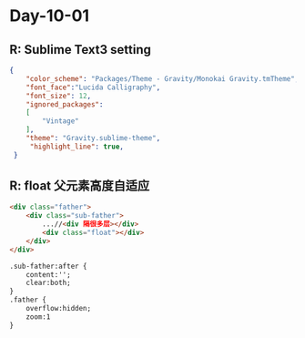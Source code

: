 # Day-10-01

## R: Sublime Text3 setting



```json
{
    "color_scheme": "Packages/Theme - Gravity/Monokai Gravity.tmTheme",
    "font_face":"Lucida Calligraphy",
    "font_size": 12,
    "ignored_packages":
    [
        "Vintage"
    ],
    "theme": "Gravity.sublime-theme",
     "highlight_line": true,
 }
```


## R: float 父元素高度自适应

```html
<div class="father">
	<div class="sub-father">
      	...//<div 隔很多层></div>
		<div class="float"></div>
	</div>
</div>

.sub-father:after {
	content:'';
	clear:both;
}
.father {
  	overflow:hidden;
	zoom:1
}
```

